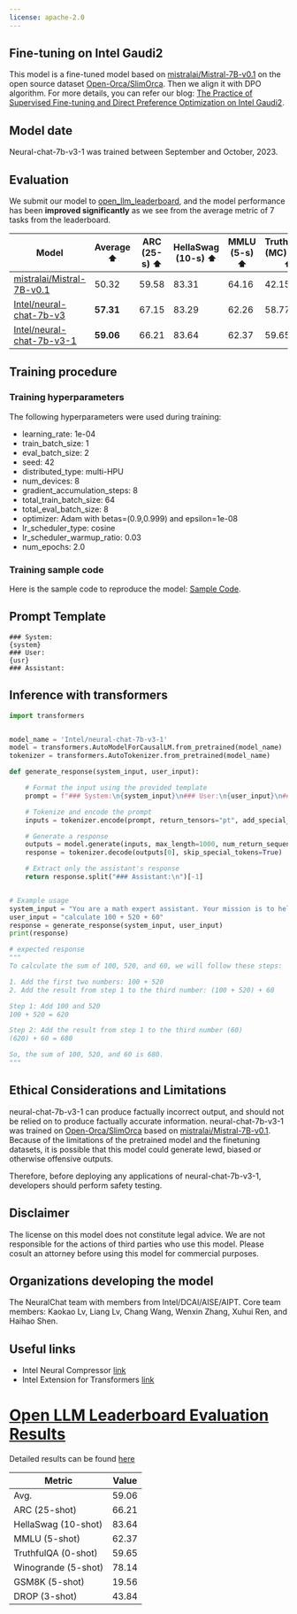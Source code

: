 ```yaml
---
license: apache-2.0
---
```


## Fine-tuning on Intel Gaudi2

This model is a fine-tuned model based on [mistralai/Mistral-7B-v0.1](https://huggingface.co/mistralai/Mistral-7B-v0.1) on the open source dataset [Open-Orca/SlimOrca](https://huggingface.co/datasets/Open-Orca/SlimOrca). Then we align it with DPO algorithm. For more details, you can refer our blog: [The Practice of Supervised Fine-tuning and Direct Preference Optimization on Intel Gaudi2](https://medium.com/@NeuralCompressor/the-practice-of-supervised-finetuning-and-direct-preference-optimization-on-habana-gaudi2-a1197d8a3cd3).

## Model date
Neural-chat-7b-v3-1 was trained between September and October, 2023.

## Evaluation

We submit our model to [open_llm_leaderboard](https://huggingface.co/spaces/HuggingFaceH4/open_llm_leaderboard), and the model performance has been **improved significantly** as we see from the average metric of 7 tasks from the leaderboard.

| Model | Average ⬆️| ARC (25-s) ⬆️ | HellaSwag (10-s) ⬆️ | MMLU (5-s) ⬆️| TruthfulQA (MC) (0-s) ⬆️ | Winogrande (5-s) | GSM8K (5-s) | DROP (3-s) |
| --- | --- | --- | --- | --- | --- | --- | --- | --- |
|[mistralai/Mistral-7B-v0.1](https://huggingface.co/mistralai/Mistral-7B-v0.1) | 50.32 | 59.58  | 83.31  | 64.16  | 42.15 | 78.37 | 18.12 | 6.14 |
| [Intel/neural-chat-7b-v3](https://huggingface.co/Intel/neural-chat-7b-v3) | **57.31** | 67.15 | 83.29 | 62.26  | 58.77 | 78.06 | 1.21 | 50.43 |
| [Intel/neural-chat-7b-v3-1](https://huggingface.co/Intel/neural-chat-7b-v3-1) | **59.06** | 66.21 | 83.64 | 62.37  | 59.65 | 78.14 | 19.56 | 43.84 |

## Training procedure

### Training hyperparameters

The following hyperparameters were used during training:
- learning_rate: 1e-04
- train_batch_size: 1
- eval_batch_size: 2
- seed: 42
- distributed_type: multi-HPU
- num_devices: 8
- gradient_accumulation_steps: 8
- total_train_batch_size: 64
- total_eval_batch_size: 8
- optimizer: Adam with betas=(0.9,0.999) and epsilon=1e-08
- lr_scheduler_type: cosine
- lr_scheduler_warmup_ratio: 0.03
- num_epochs: 2.0

### Training sample code
Here is the sample code to reproduce the model: [Sample Code](https://github.com/intel/intel-extension-for-transformers/blob/main/intel_extension_for_transformers/neural_chat/examples/finetuning/finetune_neuralchat_v3/README.md).

## Prompt Template

```
### System:
{system}
### User:
{usr}
### Assistant:

```


## Inference with transformers

```python
import transformers


model_name = 'Intel/neural-chat-7b-v3-1'
model = transformers.AutoModelForCausalLM.from_pretrained(model_name)
tokenizer = transformers.AutoTokenizer.from_pretrained(model_name)

def generate_response(system_input, user_input):

    # Format the input using the provided template
    prompt = f"### System:\n{system_input}\n### User:\n{user_input}\n### Assistant:\n"

    # Tokenize and encode the prompt
    inputs = tokenizer.encode(prompt, return_tensors="pt", add_special_tokens=False)

    # Generate a response
    outputs = model.generate(inputs, max_length=1000, num_return_sequences=1)
    response = tokenizer.decode(outputs[0], skip_special_tokens=True)

    # Extract only the assistant's response
    return response.split("### Assistant:\n")[-1]


# Example usage
system_input = "You are a math expert assistant. Your mission is to help users understand and solve various math problems. You should provide step-by-step solutions, explain reasonings and give the correct answer."
user_input = "calculate 100 + 520 + 60"
response = generate_response(system_input, user_input)
print(response)

# expected response
"""
To calculate the sum of 100, 520, and 60, we will follow these steps:

1. Add the first two numbers: 100 + 520
2. Add the result from step 1 to the third number: (100 + 520) + 60

Step 1: Add 100 and 520
100 + 520 = 620

Step 2: Add the result from step 1 to the third number (60)
(620) + 60 = 680

So, the sum of 100, 520, and 60 is 680.
"""

```

## Ethical Considerations and Limitations
neural-chat-7b-v3-1 can produce factually incorrect output, and should not be relied on to produce factually accurate information. neural-chat-7b-v3-1 was trained on [Open-Orca/SlimOrca](https://huggingface.co/datasets/Open-Orca/SlimOrca) based on [mistralai/Mistral-7B-v0.1](https://huggingface.co/mistralai/Mistral-7B-v0.1). Because of the limitations of the pretrained model and the finetuning datasets, it is possible that this model could generate lewd, biased or otherwise offensive outputs.

Therefore, before deploying any applications of neural-chat-7b-v3-1, developers should perform safety testing.

## Disclaimer

The license on this model does not constitute legal advice. We are not responsible for the actions of third parties who use this model. Please cosult an attorney before using this model for commercial purposes.

## Organizations developing the model

The NeuralChat team with members from Intel/DCAI/AISE/AIPT. Core team members: Kaokao Lv, Liang Lv, Chang Wang, Wenxin Zhang, Xuhui Ren, and Haihao Shen.

## Useful links
* Intel Neural Compressor [link](https://github.com/intel/neural-compressor)
* Intel Extension for Transformers [link](https://github.com/intel/intel-extension-for-transformers)

# [Open LLM Leaderboard Evaluation Results](https://huggingface.co/spaces/HuggingFaceH4/open_llm_leaderboard)
Detailed results can be found [here](https://huggingface.co/datasets/open-llm-leaderboard/details_Intel__neural-chat-7b-v3-1)

| Metric                | Value                     |
|-----------------------|---------------------------|
| Avg.                  | 59.06   |
| ARC (25-shot)         | 66.21          |
| HellaSwag (10-shot)   | 83.64    |
| MMLU (5-shot)         | 62.37         |
| TruthfulQA (0-shot)   | 59.65   |
| Winogrande (5-shot)   | 78.14   |
| GSM8K (5-shot)        | 19.56        |
| DROP (3-shot)         | 43.84         |
